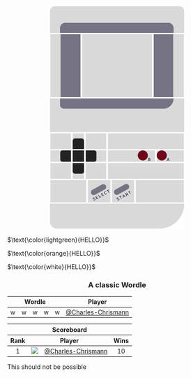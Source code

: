 <p align="center">
  <img src="./assets/css/top.png" width="308">
  <br>
  <a href="#"><img src="./assets/css/left.jpg" height="144" width="69.5"></a>
  
  <img src="./assets/css/rect.jpg" width="160" height="144">
  <a href="#"><img src="./assets/css/right.jpg" height="144" width="69.5"></a>
  <br>
  <img src="./assets/css/bot-screen.jpg" width="308">
  <br>
  <img src="./assets/css/rect.jpg" width="47" height="36">
  <img src="./assets/css/croix-top.jpg" height="36">
  <img src="./assets/css/rect.jpg" width="47" height="36">
  <img src="./assets/css/rect.jpg" width="174.5" height="36">
  <br>
  <img src="./assets/css/croix-left.jpg" height="26">
  <img src="./assets/css/croix-mid.jpg" height="26">
  <img src="./assets/css/croix-right.jpg" height="26">
  <img src="./assets/css/b.jpg" height="26">
  <img src="./assets/css/a.jpg" height="26">
  <br>
  <img src="./assets/css/rect.jpg" width="47" height="36">
  <img src="./assets/css/croix-bot.jpg" height="36">
  <img src="./assets/css/rect.jpg" width="47" height="36">
  <img src="./assets/css/rect.jpg" width="174.5" height="36">
  <br>
  <img src="./assets/css/rect.jpg" width="82" height="51">
  <img src="./assets/css/select.jpg" height="51">
  <img src="./assets/css/start.jpg" height="51">
  <img src="./assets/css/rect.jpg" width="110" height="51">
  <br>
  <img src="./assets/css/bot-bot.png" width="308">
</p>


$\text{\color{lightgreen}{HELLO}}$

$\text{\color{orange}{HELLO}}$

$\text{\color{white}{HELLO}}$


<h3 align="center">A classic Wordle</h3>

<table align="center">
  <thead>
    <tr>
      <th colspan="5">Wordle</th>
      <th>Player</th>
    </tr>
  </thead>
  <tbody>
    <tr>
      <td align="center">w</td>
      <td align="center">w</td>
      <td align="center">w</td>
      <td align="center">w</td>
      <td align="center">w</td>
      <td><a href="https://github.com/Charles-Chrismann">@Charles-Chrismann</a></td>
    </tr>
  </tbody>
</table>

<table align="center">
  <thead>
    <tr>
      <th colspan="4">Scoreboard</th>
    </tr>
    <tr>
      <th>Rank</th>
      <th colspan="2">Player</th>
      <th>Wins</th>
    </tr>
  </thead>
  <tbody>
    <tr>
      <td align="center">1</td>
      <td align="center"><a href="https://github.com/Charles-Chrismann"><img src="https://github.com/Charles-Chrismann.png?size=32"></a></td>
      <td><a href="https://github.com/Charles-Chrismann">@Charles-Chrismann</a></td>
      <td align="center">10</td>
    </tr>
  </tbody>
</table>

This should not be possible
